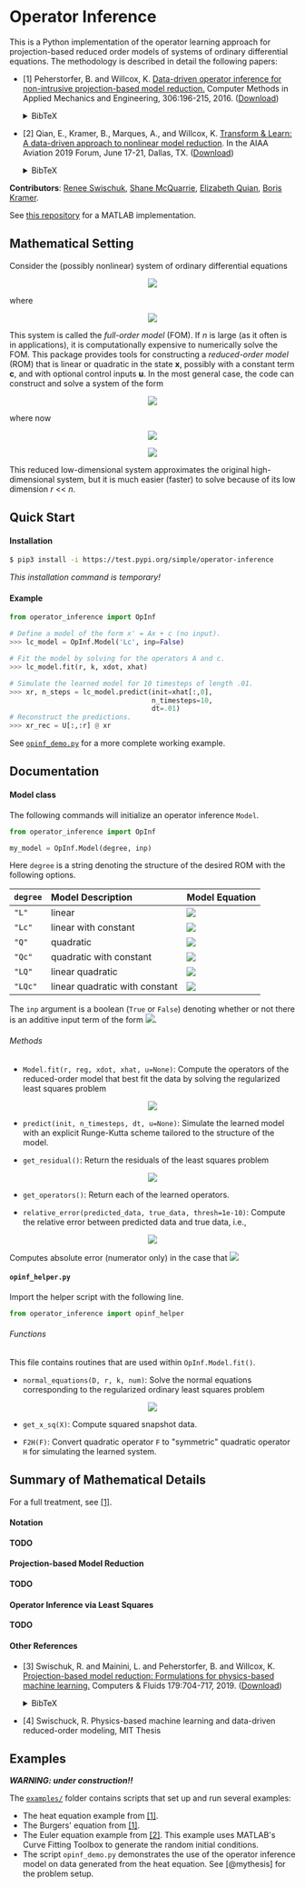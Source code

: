 # Operator Inference

This is a Python implementation of the operator learning approach for projection-based reduced order models of systems of ordinary differential equations.
The methodology is described in detail the following papers:

- \[1\] Peherstorfer, B. and Willcox, K.
[Data-driven operator inference for non-intrusive projection-based model reduction.](https://www.sciencedirect.com/science/article/pii/S0045782516301104)
Computer Methods in Applied Mechanics and Engineering, 306:196-215, 2016.
([Download](https://cims.nyu.edu/~pehersto/preprints/Non-intrusive-model-reduction-Peherstorfer-Willcox.pdf))<details><summary>BibTeX</summary><pre>
@article{Peherstorfer16DataDriven,
    title     = {Data-driven operator inference for nonintrusive projection-based model reduction},
    author    = {Peherstorfer, B. and Willcox, K.},
    journal   = {Computer Methods in Applied Mechanics and Engineering},
    volume    = {306},
    pages     = {196--215},
    year      = {2016},
    publisher = {Elsevier}
}</pre></details>

- \[2\] Qian, E., Kramer, B., Marques, A., and Willcox, K.
[Transform & Learn: A data-driven approach to nonlinear model reduction](https://arc.aiaa.org/doi/10.2514/6.2019-3707).
In the AIAA Aviation 2019 Forum, June 17-21, Dallas, TX. ([Download](https://www.dropbox.com/s/5znea6z1vntby3d/QKMW_aviation19.pdf?dl=0))<details><summary>BibTeX</summary><pre>
@inbook{QKMW2019aviation,
    author    = {Qian, E. and Kramer, B. and Marques, A. N. and Willcox, K. E.},
    title     = {Transform \&amp; Learn: A data-driven approach to nonlinear model reduction},
    booktitle = {AIAA Aviation 2019 Forum},
    doi       = {10.2514/6.2019-3707},
    URL       = {https://arc.aiaa.org/doi/abs/10.2514/6.2019-3707},
    eprint    = {https://arc.aiaa.org/doi/pdf/10.2514/6.2019-3707}
}</pre></details>

**Contributors**: [Renee Swischuk](mailto:swischuk@mit.edu), [Shane McQuarrie](https://github.com/shanemcq18), [Elizabeth Quian](), [Boris Kramer](http://web.mit.edu/bokramer/www/index.html).

See [this repository](https://github.com/elizqian/operator-inference) for a MATLAB implementation.

## Mathematical Setting

Consider the (possibly nonlinear) system of ordinary differential equations

<p align="center">
  <img src="https://latex.codecogs.com/svg.latex?\dot{\mathbf{x}}(t)=\mathbf{f}(t,\mathbf{x}(t)),"/>
</p>

where

<p align="center">
  <img src="https://latex.codecogs.com/svg.latex?\mathbf{x}:\mathbb{R}\to\mathbb{R}^n,\qquad\mathbf{f}:\mathbb{R}\times\mathbb{R}^n\to\mathbb{R}^n."/>
</p>

This system is called the _full-order model_ (FOM).
If _n_ is large (as it often is in applications), it is computationally expensive to numerically solve the FOM.
This package provides tools for constructing a _reduced-order model_ (ROM) that is linear or quadratic in the state **x**, possibly with a constant term **c**, and with optional control inputs **u**.
In the most general case, the code can construct and solve a system of the form

<p align="center">
  <img src="https://latex.codecogs.com/svg.latex?\dot{\hat{\mathbf{x}}}(t)=\hat{A}\hat{\mathbf{x}}(t)+\hat{H}(\hat{\mathbf{x}}\otimes\hat{\mathbf{x}})(t)+\hat{B}\mathbf{u}(t)+\sum_{i=1}^m\hat{N}_{i}\hat{\mathbf{x}}(t)u_{i}(t)+\hat{\mathbf{c}},"/>
</p>

where now

<p align="center">
  <img src="https://latex.codecogs.com/svg.latex?\hat{\mathbf{x}}:\mathbb{R}\to\mathbb{R}^r,\qquad\mathbf{u}:\mathbb{R}\to\mathbb{R}^m,\qquad\hat{\mathbf{c}}\in\mathbb{R}^r,\qquad%20r\ll%20n,"/>
</p>
<p align="center">
  <img src="https://latex.codecogs.com/svg.latex?\hat{A}\in\mathbb{R}^{r\times%20r},\qquad\hat{H}\in\mathbb{R}^{r\times%20r^2},\qquad\hat{B}\in\mathbb{R}^{r\times%20m},\qquad\hat{N}_{i}\in\mathbb{R}^{r\times%20r}."/>
</p>

This reduced low-dimensional system approximates the original high-dimensional system, but it is much easier (faster) to solve because of its low dimension _r_ << _n_.


## Quick Start

#### Installation

```bash
$ pip3 install -i https://test.pypi.org/simple/operator-inference
```

_This installation command is temporary!_

#### Example

<!-- TODO: what are these variables?? -->

```python
from operator_inference import OpInf

# Define a model of the form x' = Ax + c (no input).
>>> lc_model = OpInf.Model('Lc', inp=False)

# Fit the model by solving for the operators A and c.
>>> lc_model.fit(r, k, xdot, xhat)

# Simulate the learned model for 10 timesteps of length .01.
>>> xr, n_steps = lc_model.predict(init=xhat[:,0],
                                   n_timesteps=10,
                                   dt=.01)
# Reconstruct the predictions.
>>> xr_rec = U[:,:r] @ xr
```

See [`opinf_demo.py`](https://github.com/swischuk/operator_inference/blob/master/opinf_demo.py) for a more complete working example.


## Documentation

#### Model class

The following commands will initialize an operator inference `Model`.

```python
from operator_inference import OpInf

my_model = OpInf.Model(degree, inp)
```

Here `degree` is a string denoting the structure of
the desired ROM with the following options.

| `degree` | Model Description | Model Equation |
| :------- | :---------------- | :------------- |
|  `"L"`   |  linear | <img src="https://latex.codecogs.com/svg.latex?\dot{\hat{\mathbf{x}}}(t)=\hat{A}{\hat{\mathbf{x}}(t)"/>
|  `"Lc"`  |  linear with constant | <img src="https://latex.codecogs.com/svg.latex?\dot{\hat{\mathbf{x}}}(t)=\hat{A}{\hat{\mathbf{x}}(t)+\hat{\mathbf{c}}"/>
|  `"Q"`   |  quadratic | <img src="https://latex.codecogs.com/svg.latex?\dot{\hat{\mathbf{x}}}(t)=\hat{H}(\hat{\mathbf{x}}\otimes\hat{\mathbf{x}})(t)"/>
|  `"Qc"`  |  quadratic with constant | <img src="https://latex.codecogs.com/svg.latex?\dot{\hat{\mathbf{x}}}(t)=\hat{H}(\hat{\mathbf{x}}\otimes\hat{\mathbf{x}})(t)+\hat{\mathbf{c}}"/>
|  `"LQ"`  |  linear quadratic | <img src="https://latex.codecogs.com/svg.latex?\dot{\hat{\mathbf{x}}}(t)=\hat{A}\hat{\mathbf{x}}(t)+\hat{H}(\hat{\mathbf{x}}\otimes\hat{\mathbf{x}})(t)"/>
|  `"LQc"` |  linear quadratic with constant | <img src="https://latex.codecogs.com/svg.latex?\dot{\hat{\mathbf{x}}}(t)=\hat{A}\hat{\mathbf{x}}(t)+\hat{H}(\hat{\mathbf{x}}\otimes\hat{\mathbf{x}})(t)+\hat{\mathbf{c}}"/>

The `inp` argument is a boolean (`True` or `False`) denoting whether or not there is an additive input term of the form <img src="https://latex.codecogs.com/svg.latex?B\mathbf{u}(t)"/>.


###### Methods

- `Model.fit(r, reg, xdot, xhat, u=None)`: Compute the operators of the reduced-order model that best fit the data by solving the regularized least
    squares problem
<p align="center"><img src="https://latex.codecogs.com/svg.latex?\underset{\mathbf{o}_i}{\text{min}}||D\mathbf{o}_i-\mathbf{r}||_2^2+k||P\mathbf{o}_i||_2^2."/></p>

- `predict(init, n_timesteps, dt, u=None)`: Simulate the learned model with an explicit Runge-Kutta scheme tailored to the structure of the model.

- `get_residual()`: Return the residuals of the least squares problem
<p align="center"><img src="https://latex.codecogs.com/svg.latex?||DO^T-\dot{X}^T||_F^2\qquad\text{and}\qquad||O^T||_F^2."/></p>

- `get_operators()`: Return each of the learned operators.

- `relative_error(predicted_data, true_data, thresh=1e-10)`: Compute the relative error between predicted data and true data, i.e.,
<p align="center"><img src="https://latex.codecogs.com/svg.latex?\frac{||\texttt{true\_data}-\texttt{predicted\_data}||}{||\texttt{true\_data}||}"./></p> Computes absolute error (numerator only) in the case that <img src="https://latex.codecogs.com/svg.latex?||\texttt{true\_data}||<\texttt{thresh}."/>


#### `opinf_helper.py`

Import the helper script with the following line.

```python
from operator_inference import opinf_helper
```

###### Functions

This file contains routines that are used within `OpInf.Model.fit()`.

- `normal_equations(D, r, k, num)`: Solve the normal equations corresponding to the regularized ordinary least squares problem
<p align="center"><img src="https://latex.codecogs.com/svg.latex?\underset{\mathbf{o}_i}{\text{min}}||D\mathbf{o}_i-\mathbf{r}||_2^2+k||P\mathbf{o}_i||_2^2."/></p>

-  `get_x_sq(X)`: Compute squared snapshot data.

-  `F2H(F)`: Convert quadratic operator `F` to "symmetric" quadratic operator `H` for simulating the learned system.


<!-- ### `integration_helpers.py`

Import the integration helper script with the following line.

```python
from operator_inference import integration_helpers
```

##### Functions

This file contains Runge-Kutta integrators that are used within `OpInf.Model.predict()`.
The choice of integrator depends on `Model.degree`.

- `rk4advance_L(x, dt, A, B=0, u=0)`
- `rk4advance_Lc(x, dt, A, c, B=0, u=0)`
- `rk4advance_Q(x, dt, H, B=0, u=0)`
- `rk4advance_Qc(x, dt, H, c, B=0, u=0)`
- `rk4advance_LQ(x, dt, A, H, B=0, u=0)`
- `rk4advance_LQc(x, dt, A, H, c, B=0, u=0)`

**Parameters**:
- `x ((r,) ndarray)`: The current (reduced-dimension) state.
- `dt (float)`: Time step size.
- `A ((r,r) ndarray)`: The linear state operator.
- `H ((r,r**2) ndarray)`: The matricized quadratic state operator.
- `c ((r,) ndarray)`: The constant term.
- `B ((r,p) ndarray)`: The input operator; only needed if `Model.inp` is `True`.
- `u ((p,) ndarray)`: The input at the current time; only needed if `Model.inp` is `True`.

**Returns**:
- `x_next ((r,) ndarray)`: The next (reduced-dimension) state. -->

## Summary of Mathematical Details

For a full treatment, see [\[1\]](https://www.sciencedirect.com/science/article/pii/S0045782516301104).

#### Notation

**TODO**

#### Projection-based Model Reduction

**TODO**

#### Operator Inference via Least Squares

**TODO**

#### Other References

- \[3\] Swischuk, R. and Mainini, L. and Peherstorfer, B. and Willcox, K.
[Projection-based model reduction: Formulations for physics-based machine learning.](https://www.sciencedirect.com/science/article/pii/S0045793018304250)
Computers & Fluids 179:704-717, 2019.
([Download](https://kiwi.oden.utexas.edu/papers/Physics-based-machine-learning-swischuk-willcox.pdf))<details><summary>BibTeX</summary><pre>
@article{swischuk2019projection,
  title    = {Projection-based model reduction: Formulations for physics-based machine learning},
  author   = {Swischuk, Renee and Mainini, Laura and Peherstorfer, Benjamin and Willcox, Karen},
  journal  = {Computers \& Fluids},
  volume   = {179},
  pages    = {704--717},
  year     = {2019},
  publisher={Elsevier}
}</pre></details>

- [4] Swischuck, R. Physics-based machine learning and data-driven reduced-order modeling, MIT Thesis
<!-- TODO: Renee's MIT masters thesis -->

## Examples

_**WARNING: under construction!!**_

The [`examples/`](https://github.com/swischuk/operator_inference/blob/master/examples/) folder contains scripts that set up and run several examples:
- The heat equation example from [\[1\]](https://www.sciencedirect.com/science/article/pii/S0045782516301104).
- The Burgers' equation from [\[1\]](https://www.sciencedirect.com/science/article/pii/S0045782516301104).
- The Euler equation example from [\[2\]](https://arc.aiaa.org/doi/10.2514/6.2019-3707).
This example uses MATLAB's Curve Fitting Toolbox to generate the random initial conditions.
- The script `opinf_demo.py` demonstrates the use of the operator inference model on data generated from the heat equation.
See [@mythesis] for the problem setup.
